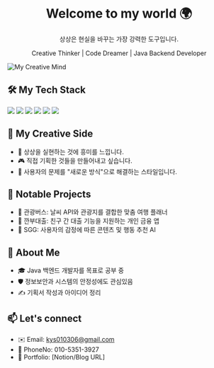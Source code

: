 <h1 align="center">Welcome to my world 🌍</h1>
<p align="center">상상은 현실을 바꾸는 가장 강력한 도구입니다.</p>
<p align="center">Creative Thinker | Code Dreamer | Java Backend Developer</p>

![My Creative Mind]("C:\Users\ys030\undraw_goals_0pov.svg")



<h2>🛠️ My Tech Stack</h2>

<p align="left">
  <img src="https://img.shields.io/badge/-Java-007396?style=for-the-badge&logo=openjdk&logoColor=white"/>
  <img src="https://img.shields.io/badge/-HTML5-F05032?style=for-the-badge&logo=html5&logoColor=white"/>
  <img src="https://img.shields.io/badge/-JavaScript-F7DF1C?style=for-the-badge&logo=javascript&logoColor=black"/>
  <img src="https://img.shields.io/badge/-React-20232A?style=for-the-badge&logo=react&logoColor=61DAFB"/>
  <img src="https://img.shields.io/badge/-Node.js-339933?style=for-the-badge&logo=node.js&logoColor=white"/>
  <img src="https://img.shields.io/badge/-Git-F05032?style=for-the-badge&logo=git&logoColor=white"/>
</p>


<h2>🎨 My Creative Side</h2>

- 🌌 상상을 실현하는 것에 흥미를 느낍니다.
- 🎮 직접 기획한 것들을 만들어내고 싶습니다.
- 🧩 사용자의 문제를 "새로운 방식"으로 해결하는 스타일입니다.


<h2>📂 Notable Projects</h2>

- 🚀 관광버스: 날씨 API와 관광지를 결합한 맞춤 여행 플래너
- 🧾 깐부대출: 친구 간 대출 기능을 지원하는 개인 금융 앱
- 🧠 SGG: 사용자의 감정에 따른 콘텐츠 및 행동 추천 AI


<h2>👤 About Me</h2>

- 🎓 Java 백엔드 개발자를 목표로 공부 중
- 🛡️ 정보보안과 시스템의 안정성에도 관심있음
- ✍️ 기획서 작성과 아이디어 정리



<h2>📫 Let's connect</h2>

- ✉️ Email: kys010306@gmail.com
- 💬 PhoneNo: 010-5351-3927
- 🧭 Portfolio: [Notion/Blog URL]
  



<!--
**yunseok36/yunseok36** is a ✨ _special_ ✨ repository because its `README.md` (this file) appears on your GitHub profile.

Here are some ideas to get you started:

- 🔭 I’m currently working on ...
- 🌱 I’m currently learning ...
- 👯 I’m looking to collaborate on ...
- 🤔 I’m looking for help with ...
- 💬 Ask me about ...
- 📫 How to reach me: ...
- 😄 Pronouns: ...
- ⚡ Fun fact: ...
-->

